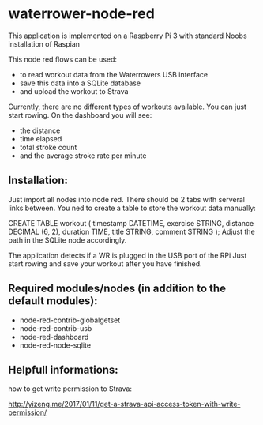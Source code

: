 # waterrower-node-red

This application is implemented on a Raspberry Pi 3 with standard Noobs installation of Raspian

This node red flows can be used: 
- to read workout data from the Waterrowers USB interface
- save this data into a SQLite database
- and upload the workout to Strava 

Currently, there are no different types of workouts available. You can just start rowing.
On the dashboard you will see: 
- the distance
- time elapsed 
- total stroke count 
- and the average stroke rate per minute

## Installation:
Just import all nodes into node red. There should be 2 tabs with serveral links between.
You ned to create a table to store the workout data manually:

CREATE TABLE workout (
    timestamp DATETIME,
    exercise  STRING,
    distance  DECIMAL (6, 2),
    duration  TIME,
    title     STRING,
    comment   STRING
);
Adjust the path in the SQLite node accordingly.

The application detects if a WR is plugged in the USB port of the RPi
Just start rowing and save your workout after you have finished.


## Required modules/nodes (in addition to the default modules):
- node-red-contrib-globalgetset
- node-red-contrib-usb
- node-red-dashboard
- node-red-node-sqlite

## Helpfull informations:

how to get write permission to Strava:

http://yizeng.me/2017/01/11/get-a-strava-api-access-token-with-write-permission/
